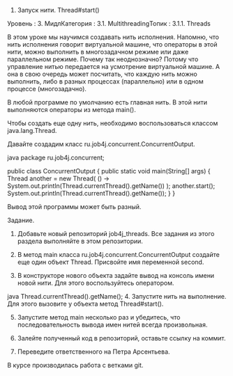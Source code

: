 1. Запуск нити. Thread#start() 

Уровень : 3. МидлКатегория : 3.1. MultithreadingТопик : 3.1.1. Threads

В этом уроке мы научимся создавать нить исполнения. Напомню, что нить исполнения говорит виртуальной машине, что операторы в этой нити, можно выполнить в многозадачном режиме или даже параллельном режиме. Почему так неоднозначно? Потому что управление нитью передается на усмотрение виртуальной машине. А она в свою очередь может посчитать, что каждую нить можно выполнить, либо в разных процессах (параллельно) или в одном процессе (многозадачно).

В любой программе по умолчанию есть главная нить. В этой нити выполняются операторы из метода main().

Чтобы создать еще одну нить, необходимо воспользоваться классом java.lang.Thread.

Давайте создадим класс ru.job4j.concurrent.ConcurrentOutput.

java
package ru.job4j.concurrent;

public class ConcurrentOutput {
public static void main(String[] args) {
Thread another = new Thread(
() -> System.out.println(Thread.currentThread().getName())
);
another.start();
System.out.println(Thread.currentThread().getName());
}
}

Вывод этой программы может быть разный.


Задание.

1. Добавьте новый репозиторий job4j_threads. Все задания из этого раздела выполняйте в этом репозитории.

2. В метод main класса ru.job4j.concurrent.ConcurrentOutput создайте еще один объект Thread. Присвойте имя переменной second.

3. В конструкторе нового объекта задайте вывод на консоль имени новой нити. Для этого воспользуйтесь оператором.

java
Thread.currentThread().getName();
4. Запустите нить на выполнение. Для этого вызовите у объекта метод Thread#start().

5. Запустите метод main несколько раз и убедитесь, что последовательность вывода имен нитей всегда произвольная.

6. Залейте полученный код в репозиторий, оставьте ссылку на коммит.

7. Переведите ответственного на Петра Арсентьева.

В курсе производилась работа с ветками git.